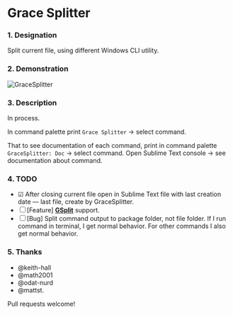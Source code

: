 # Grace Splitter

### 1. Designation

Split current file, using different Windows CLI utility.

### 2. Demonstration

![GraceSplitter](http://i.imgur.com/rAjcNBJ.gif)

### 3. Description

In process.

In command palette print `Grace Splitter` → select command.

That to see documentation of each command, print in command palette `GraceSplitter: Doc` → select command. Open Sublime Text console → see documentation about command.

### 4. TODO

+ ☑ After closing current file open in Sublime Text file with last creation date — last file, create by GraceSplitter.
+ ☐ [Feature] [**GSplit**](https://www.gdgsoft.com/gsplit/help/TechnicalDoc.htm) support.
+ ☐ [Bug] Split command output to package folder, not file folder. If I run command in terminal, I get normal behavior. For other commands I also get normal behavior.

### 5. Thanks

+ @keith-hall
+ @math2001
+ @odat-nurd
+ @mattst.

Pull requests welcome!
